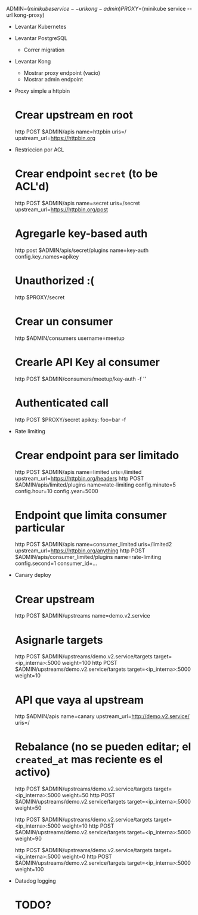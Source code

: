ADMIN=$(minikube service --url kong-admin)
PROXY=$(minikube service --url kong-proxy)

- Levantar Kubernetes
- Levantar PostgreSQL
    - Correr migration
- Levantar Kong
    - Mostrar proxy endpoint (vacio)
    - Mostrar admin endpoint

- Proxy simple a httpbin
    # Crear upstream en root
    http POST $ADMIN/apis name=httpbin uris=/ upstream_url=https://httpbin.org

- Restriccion por ACL

    # Crear endpoint `secret` (to be ACL'd)
    http POST $ADMIN/apis name=secret uris=/secret upstream_url=https://httpbin.org/post
    # Agregarle key-based auth
    http post $ADMIN/apis/secret/plugins name=key-auth config.key_names=apikey
    # Unauthorized :(
    http $PROXY/secret

    # Crear un consumer
    http $ADMIN/consumers username=meetup

    # Crearle API Key al consumer
    http POST $ADMIN/consumers/meetup/key-auth  -f ''
    # Authenticated call
    http POST $PROXY/secret apikey:<apikey> foo=bar -f

- Rate limiting
    # Crear endpoint para ser limitado
    http POST $ADMIN/apis name=limited uris=/limited upstream_url=https://httpbin.org/headers
    http POST $ADMIN/apis/limited/plugins name=rate-limiting config.minute=5 config.hour=10 config.year=5000

    # Endpoint que limita consumer particular
    http POST $ADMIN/apis name=consumer_limited uris=/limited2 upstream_url=https://httpbin.org/anything
    http POST $ADMIN/apis/consumer_limited/plugins name=rate-limiting config.second=1 consumer_id=...

- Canary deploy
    # Crear upstream
    http POST $ADMIN/upstreams name=demo.v2.service

    # Asignarle targets
    http POST $ADMIN/upstreams/demo.v2.service/targets target=<ip_interna>:5000 weight=100
    http POST $ADMIN/upstreams/demo.v2.service/targets target=<ip_interna>:5000 weight=10

    # API que vaya al upstream
    http $ADMIN/apis name=canary upstream_url=http://demo.v2.service/ uris=/

    # Rebalance (no se pueden editar; el `created_at` mas reciente es el activo)
    http POST $ADMIN/upstreams/demo.v2.service/targets target=<ip_interna>:5000 weight=50
    http POST $ADMIN/upstreams/demo.v2.service/targets target=<ip_interna>:5000 weight=50

    http POST $ADMIN/upstreams/demo.v2.service/targets target=<ip_interna>:5000 weight=10
    http POST $ADMIN/upstreams/demo.v2.service/targets target=<ip_interna>:5000 weight=90

    http POST $ADMIN/upstreams/demo.v2.service/targets target=<ip_interna>:5000 weight=0
    http POST $ADMIN/upstreams/demo.v2.service/targets target=<ip_interna>:5000 weight=100


- Datadog logging
    # TODO?
